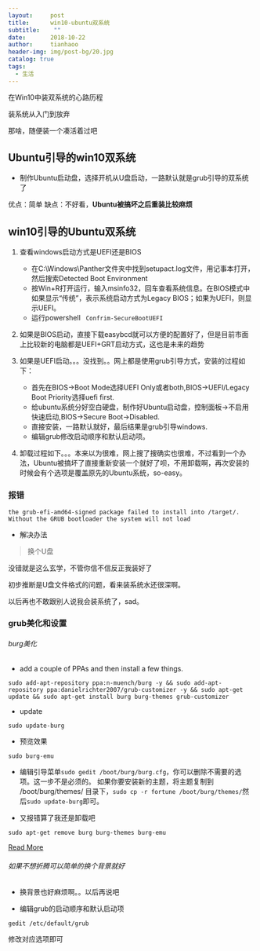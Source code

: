 ```yaml
---
layout:     post
title:      win10-ubuntu双系统
subtitle:    ""
date:       2018-10-22
author:     tianhaoo
header-img: img/post-bg/20.jpg
catalog: true
tags:
  - 生活
---
```




在Win10中装双系统的心路历程

装系统从入门到放弃

那啥，随便装一个凑活着过吧




## Ubuntu引导的win10双系统

* 制作Ubuntu启动盘，选择开机从U盘启动，一路默认就是grub引导的双系统了

优点：简单
缺点：不好看，**Ubuntu被搞坏之后重装比较麻烦**

## win10引导的Ubuntu双系统
<!-- more -->
1. 查看windows启动方式是UEFI还是BIOS
    - 在C:\Windows\Panther文件夹中找到setupact.log文件，用记事本打开，然后搜索Detected Boot Environment
    - 按Win+R打开运行，输入msinfo32，回车查看系统信息。在BIOS模式中如果显示“传统”，表示系统启动方式为Legacy BIOS；如果为UEFI，则显示UEFI。
    - 运行powershell ` Confrim-SecureBootUEFI`

2. 如果是BIOS启动，直接下载easybcd就可以方便的配置好了，但是目前市面上比较新的电脑都是UEFI+GRT启动方式，这也是未来的趋势

3. 如果是UEFI启动。。。没找到。。网上都是使用grub引导方式，安装的过程如下：
    - 首先在BIOS->Boot Mode选择UEFI Only或者both,BIOS->UEFI/Legacy Boot Priority选择uefi first.
    - 给ubuntu系统分好空白硬盘，制作好Ubuntu启动盘，控制面板->不启用快速启动,BIOS->Secure Boot->Disabled.
    - 直接安装，一路默认就好，最后结果是grub引导windows.
    - 编辑grub修改启动顺序和默认启动项。

4. 卸载过程如下。。。本来以为很难，网上搜了搜确实也很难，不过看到一个办法，Ubuntu被搞坏了直接重新安装一个就好了呗，不用卸载啊，再次安装的时候会有个选项是覆盖原先的Ubuntu系统，so-easy。

### 报错

```
the grub-efi-amd64-signed package failed to install into /target/. Without the GRUB bootloader the system will not load
```
* 解决办法

> 换个U盘

没错就是这么玄学，不管你信不信反正我装好了

初步推断是U盘文件格式的问题，看来装系统水还很深啊。

以后再也不敢跟别人说我会装系统了，sad。

### grub美化和设置

###### burg美化

* add a couple of PPAs and then install a few things.

```
sudo add-apt-repository ppa:n-muench/burg -y && sudo add-apt-repository ppa:danielrichter2007/grub-customizer -y && sudo apt-get update && sudo apt-get install burg burg-themes grub-customizer
```

* update

```
sudo update-burg
```

* 预览效果

```
sudo burg-emu
```

* 编辑引导菜单`sudo gedit /boot/burg/burg.cfg`，你可以删除不需要的选项。这一步不是必须的。
如果你要安装新的主题，将主题复制到 /boot/burg/themes/ 目录下，`sudo cp -r fortune /boot/burg/themes/`然后`sudo update-burg`即可。

* 又报错算了我还是卸载吧

```
sudo apt-get remove burg burg-themes burg-emu
```

[Read More](http://howtoubuntu.org/how-to-make-your-dual-boot-better-with-burg)

###### 如果不想折腾可以简单的换个背景就好

* 换背景也好麻烦啊。。以后再说吧

* 编辑grub的启动顺序和默认启动项

```
gedit /etc/default/grub
```
修改对应选项即可
